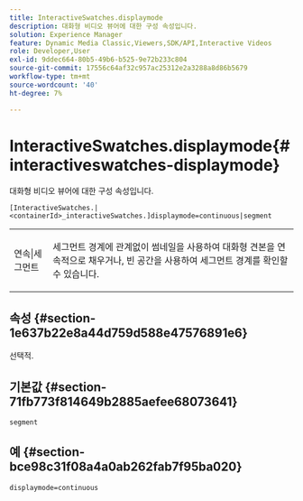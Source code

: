 ```yaml
---
title: InteractiveSwatches.displaymode
description: 대화형 비디오 뷰어에 대한 구성 속성입니다.
solution: Experience Manager
feature: Dynamic Media Classic,Viewers,SDK/API,Interactive Videos
role: Developer,User
exl-id: 9ddec664-80b5-49b6-b525-9e72b233c804
source-git-commit: 17556c64af32c957ac25312e2a3288a8d86b5679
workflow-type: tm+mt
source-wordcount: '40'
ht-degree: 7%

---
```


# InteractiveSwatches.displaymode{#interactiveswatches-displaymode}

대화형 비디오 뷰어에 대한 구성 속성입니다.

`[InteractiveSwatches.|<containerId>_interactiveSwatches.]displaymode=continuous|segment`

<table id="table_441553CD34C94A58A9D7CBF772DEDDB6"> 
 <tbody> 
  <tr> 
   <td colname="col1"> <p> <span class="codeph"> 연속|세그먼트</span> </p> </td> 
   <td colname="col2"> <p> 세그먼트 경계에 관계없이 썸네일을 사용하여 대화형 견본을 연속적으로 채우거나, 빈 공간을 사용하여 세그먼트 경계를 확인할 수 있습니다. </p> </td> 
  </tr> 
 </tbody> 
</table>

## 속성 {#section-1e637b22e8a44d759d588e47576891e6}

선택적.

## 기본값 {#section-71fb773f814649b2885aefee68073641}

`segment`

## 예 {#section-bce98c31f08a4a0ab262fab7f95ba020}

```
displaymode=continuous
```
